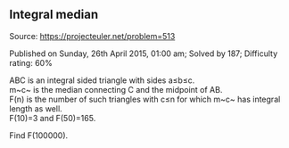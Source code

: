 Integral median
---------------

Source: https://projecteuler.net/problem=513

Published on Sunday, 26th April 2015, 01:00 am; Solved by 187;
Difficulty rating: 60%

ABC is an integral sided triangle with sides a≤b≤c.\
 m~c~ is the median connecting C and the midpoint of AB.\
 F(n) is the number of such triangles with c≤n for which m~c~ has
integral length as well.\
 F(10)=3 and F(50)=165.

Find F(100000).
